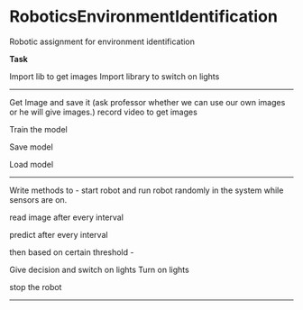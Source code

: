 # RoboticsEnvironmentIdentification
Robotic assignment for environment identification



**Task** 

Import lib to get images
Import library to switch on lights


--------------
Get Image and save it (ask professor whether we can use our own images or he will give images.)
record video to get images

Train the model

Save model

Load model

------------

Write methods to -
start robot and run robot randomly in the system while sensors are on.

read image after every interval

predict after every interval

then based on certain threshold -

Give decision and switch on lights
Turn on lights

stop the robot

-----------------






